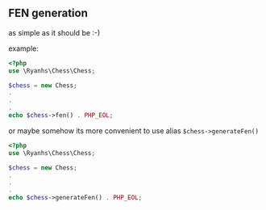 ## FEN generation

as simple as it should be :-)

example:
```php
<?php
use \Ryanhs\Chess\Chess;

$chess = new Chess;
.
.
.
echo $chess->fen() . PHP_EOL;
```

or maybe somehow its more convenient to use alias `$chess->generateFen()`
```php
<?php
use \Ryanhs\Chess\Chess;

$chess = new Chess;
.
.
.
echo $chess->generateFen() . PHP_EOL;
```
